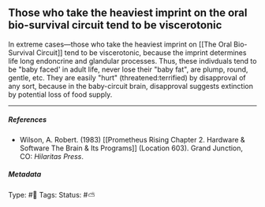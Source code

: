 ## Those who take the heaviest imprint on the oral bio-survival circuit tend to be viscerotonic  # 

In extreme cases—those who take the heaviest imprint on [[The Oral Bio-Survival Circuit]] tend to be viscerotonic, because the imprint determines life long endoncrine and glandular processes. Thus, these indivduals tend to be "baby faced' in adult life, never lose their "baby fat", are plump, round, gentle, etc. They are easily "hurt" (threatened:terrified) by disapproval of any sort, because in the baby-circuit brain, disapproval suggests extinction by potential loss of food supply.

___

##### References

- Wilson, A. Robert. (1983) [[Prometheus Rising Chapter 2. Hardware & Software The Brain & Its Programs]] (Location 603). Grand Junction, CO: _Hilaritas Press_.

##### Metadata

Type: #🔴 
Tags:
Status: #⛅️ 